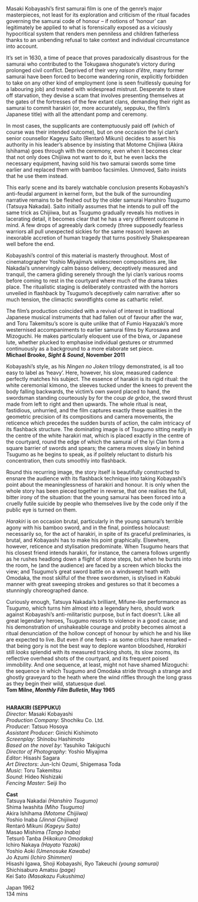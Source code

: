 

Masaki Kobayashi’s first samurai film is one of the genre’s major masterpieces, not least for its exploration and criticism of the ritual facades governing the samurai code of honour – if notions of ‘honour’ can legitimately be applied to what is forensically exposed as a viciously hypocritical system that renders men penniless and children fatherless thanks to an unbending refusal to take context and individual circumstance into account.

It’s set in 1630, a time of peace that proves paradoxically disastrous for the samurai who contributed to the Tokugawa shogunate’s victory during prolonged civil conflict. Deprived of their very _raison d’être_, many former samurai have been forced to become wandering ronin, explicitly forbidden to take on any other kind of employment (one is seen fruitlessly queuing for a labouring job) and treated with widespread mistrust. Desperate to stave off starvation, they devise a scam that involves presenting themselves at the gates of the fortresses of the few extant clans, demanding their right as samurai to commit harakiri (or, more accurately, seppuku, the film’s Japanese title) with all the attendant pomp and ceremony.

In most cases, the supplicants are contemptuously paid off (which of course was their intended outcome), but on one occasion the Iyi clan’s senior counsellor Kageyu Saito (Rentarô Mikuni) decides to assert his authority in his leader’s absence by insisting that Motome Chijiiwa (Akira Ishihama) goes through with the ceremony, even when it becomes clear that not only does Chijiiwa not want to do it, but he even lacks the necessary equipment, having sold his two samurai swords some time earlier and replaced them with bamboo facsimiles. Unmoved, Saito insists that he use them instead.

This early scene and its barely watchable conclusion presents Kobayashi’s anti-feudal argument in kernel form, but the bulk of the surrounding narrative remains to be fleshed out by the older samurai Hanshiro Tsugumo (Tatsuya Nakadai). Saito initially assumes that he intends to pull off the same trick as Chijiiwa, but as Tsugumo gradually reveals his motives in lacerating detail, it becomes clear that he has a very different outcome in mind. A few drops of agreeably dark comedy (three supposedly fearless warriors all pull unexpected sickies for the same reason) leaven an inexorable accretion of human tragedy that turns positively Shakespearean well before the end.

Kobayashi’s control of this material is masterly throughout. Most of cinematographer Yoshio Miyajima’s widescreen compositions are, like Nakadai’s unnervingly calm basso delivery, deceptively measured and tranquil, the camera gliding serenely through the Iyi clan’s various rooms before coming to rest in the courtyard where much of the drama takes place. The ritualistic staging is deliberately contrasted with the horrors unveiled in flashback by Tsugumo’s deceptively calm narrative: after so much tension, the climactic swordfights come as cathartic relief.

The film’s production coincided with a revival of interest in traditional Japanese musical instruments that had fallen out of favour after the war, and Toru Takemitsu’s score is quite unlike that of Fumio Hayazaki’s more westernised accompaniments to earlier samurai films by Kurosawa and Mizoguchi.  He makes particularly eloquent use of the biwa, or Japanese lute, whether plucked to emphasise individual gestures or strummed continuously as a background to a more elaborate set piece.  
**Michael Brooke, _Sight & Sound_, November 2011**

Kobayashi’s style, as his _Ningen no Joken_ trilogy demonstrated, is all too easy to label as ‘heavy’. Here, however, his slow, measured cadence perfectly matches his subject. The essence of harakiri is its rigid ritual: the white ceremonial kimono, the sleeves tucked under the knees to prevent the body falling backwards, the victim’s own sword placed to hand, the swordsman standing courteously by for the _coup de grâce_, the sword thrust made from left to right and then upwards. The whole ritual is neat, fastidious, unhurried, and the film captures exactly these qualities in the geometric precision of its compositions and camera movements, the reticence which precedes the sudden bursts of action, the calm intricacy of its flashback structure.  The dominating image is of Tsugumo sitting neatly in the centre of the white harakiri mat, which is placed exactly in the centre of the courtyard, round the edge of which the samurai of the lyi Clan form a square barrier of swords and spears; the camera moves slowly in behind Tsugumo as he begins to speak, as if politely reluctant to disturb his concentration, then cuts smoothly  into flashback.

Round this recurring image, the story itself is beautifully constructed to ensnare the audience with its flashback technique into taking Kobayashi’s point about the meaninglessness of harakiri and honour. It is only when the whole story has been pieced together in reverse, that one realises the full, bitter irony of the situation: that the young samurai has been forced into a cruelly futile suicide by people who themselves live by the code only if the public eye is turned  on them.

_Harakiri_ is on occasion brutal, particularly in the young samurai’s terrible agony with his bamboo sword, and in the final, pointless holocaust: necessarily so, for the act of harakiri, in spite of its graceful preliminaries, is brutal, and Kobayashi has to make his point graphically. Elsewhere, however, reticence and stylisation predominate. When Tsugumo hears that his closest friend intends harakiri, for instance, the camera follows urgently as he rushes headlong down a flight of stone steps, but when he bursts into the room, he (and the audience) are faced by a screen which blocks the view; and Tsugumo’s great sword battle on a windswept heath with Omodaka, the most skilful of the three swordsmen, is stylised in Kabuki manner with great sweeping strokes and gestures so that it becomes a stunningly choreographed dance.

Curiously enough, Tatsuya Nakadai’s brilliant, Mifune-like performance as Tsugumo, which turns him almost into a legendary hero, should work against Kobayashi’s anti-militaristic purpose, but in fact doesn’t. Like all great legendary heroes, Tsugumo resorts to violence in a good cause; and his demonstration of unshakeable courage and probity becomes almost a ritual denunciation of the hollow concept of honour by which he and his like are expected to live. But even if one feels – as some critics have remarked – that being gory is not the best way to deplore wanton bloodshed, _Harakiri_ still _looks_ splendid with its measured tracking shots, its slow zooms, its reflective overhead shots of the courtyard, and its frequent poised immobility. And one sequence, at least, might not have shamed Mizoguchi: the sequence in which Tsugumo and Omodaka stride through a strange and ghostly graveyard to the heath where the wind riffles through the long grass as they begin their wild, statuesque duel.  
**Tom Milne, _Monthly Film Bulletin_, May 1965**
<br><br>

**HARAKIRI (SEPPUKU)**  
_Director_: Masaki Kobayashi  
_Production Company_: Shochiku Co. Ltd.  
_Producer_: Tatsuo Hosoya  
_Assistant Producer_: Ginichi Kishimoto  
_Screenplay_: Shinobu Hashimoto  
_Based on the novel by_: Yasuhiko Takiguchi  
_Director of Photography_: Yoshio Miyajima  
_Editor_: Hisashi Sagara  
_Art Directors_: Jun-Ichi Ozumi, Shigemasa Toda  
_Music_: Toru Takemitsu  
_Sound_: Hideo Nishizaki  
_Fencing Master_: Seiji Iho

**Cast**  
Tatsuya Nakadai _(Hanshiro Tsugumo)_  
Shima Iwashita _(Miho Tsugumo)_  
Akira Ishihama _(Motome Chijiiwa)_  
Yoshio Inaba _(Jinnai Chijiiwa)_  
Rentarô Mikuni _(Kageyu Saito)_  
Masao Mishima _(Tango Inaba)_  
Tetsurô Tanba _(Hikokuro Omodaka)_  
Ichiro Nakaya _(Hayato Yazaki)_  
Yoshio Aoki _(Umenosuke Kawabe)_  
Jo Azumi _(Ichiro Shimmen)_  
Hisashi Igawa, Shoji Kobayashi, Ryo Takeuchi _(young samurai)_  
Shichisaburo Amatsu _(page)_  
Kei Sato _(Masakazu Fukushima)_

Japan 1962  
134 mins
<br><br>
<!--stackedit_data:
eyJoaXN0b3J5IjpbOTc1ODA1NDU0XX0=
-->